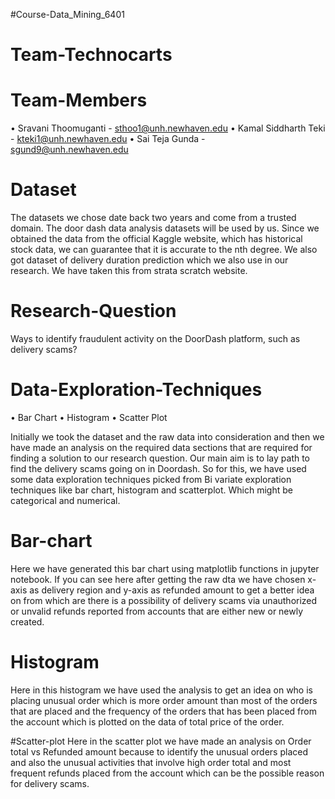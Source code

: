 #Course-Data_Mining_6401

# Team-Technocarts

# Team-Members 
•	Sravani Thoomuganti - sthoo1@unh.newhaven.edu
•	Kamal Siddharth Teki - kteki1@unh.newhaven.edu
•	Sai Teja Gunda - sgund9@unh.newhaven.edu

# Dataset
The datasets we chose date back two years and come from a trusted domain. The door dash data analysis datasets will be used by us. Since we obtained the data from the official Kaggle website, which has historical stock data, we can guarantee that it is accurate to the nth degree. We also got dataset of delivery duration prediction which we also use in our research. We have taken this from strata scratch website.

# Research-Question
Ways to identify fraudulent activity on the DoorDash platform, such as delivery scams?

# Data-Exploration-Techniques
•	Bar Chart 
•	Histogram 
•	Scatter Plot

Initially we took the dataset and the raw data into consideration and then we have made an analysis on the required data sections that are required for finding a solution to our research question. Our main aim is to lay path to find the delivery scams going on in Doordash. So for this, we have used some data exploration techniques picked from Bi variate exploration techniques like bar chart, histogram and scatterplot. Which might be categorical and numerical.

# Bar-chart
Here we have generated this bar chart using matplotlib functions in jupyter notebook. If you can see here after getting the raw dta we have chosen x-axis as delivery region and y-axis as refunded amount to get a better idea on from which are there is a possibility of delivery scams via unauthorized or unvalid refunds reported from accounts that are either new or newly created.

# Histogram
Here in this histogram we have used the analysis to get an idea on who is placing unusual order which is more order amount than most of the orders that are placed and the frequency of the orders that has been placed from the account which is plotted on the data of total price of the order.

#Scatter-plot
Here in the scatter plot we have made an analysis on Order total vs Refunded amount because to identify the unusual orders placed and also the unusual activities that involve high order total and most frequent refunds placed from the account which can be the possible reason for delivery scams.
